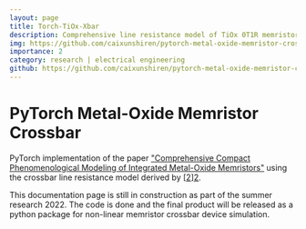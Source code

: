 ```yaml
---
layout: page
title: Torch-TiOx-Xbar
description: Comprehensive line resistance model of TiOx 0T1R memristor crossbar in PyTorch.
img: https://github.com/caixunshiren/pytorch-metal-oxide-memristor-crossbar/blob/main/Notebooks/multiple_conductance_cycle.png?raw=true
importance: 2
category: research | electrical engineering
github: https://github.com/caixunshiren/pytorch-metal-oxide-memristor-crossbar
---
```


# PyTorch Metal-Oxide Memristor Crossbar
PyTorch implementation of the paper ["Comprehensive Compact Phenomenological Modeling of Integrated Metal-Oxide Memristors"][1]  using the crossbar line resistance model derived by [[2]][2].

This documentation page is still in construction as part of the summer research 2022. The code is done and the final product will be released as a python package for non-linear memristor crossbar device simulation. 



[1]: https://ieeexplore.ieee.org/abstract/document/9047174
[2]: https://ieeexplore.ieee.org/document/6473873